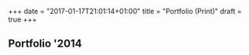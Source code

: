 +++
date = "2017-01-17T21:01:14+01:00"
title = "Portfolio (Print)"
draft = true
+++

Portfolio '2014
--------------

<div data-configid="0/8181286" class="issuuembed"></div>
<script type="text/javascript" src="//e.issuu.com/embed.js" async="true"></script>

